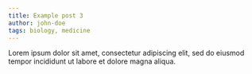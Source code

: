 ```yaml
---
title: Example post 3
author: john-doe
tags: biology, medicine
---
```


Lorem ipsum dolor sit amet, consectetur adipiscing elit, sed do eiusmod tempor incididunt ut labore et dolore magna aliqua.
